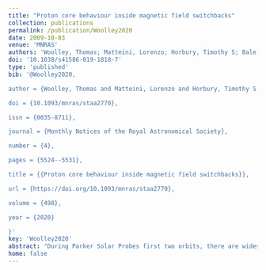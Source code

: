 ```yaml
---
title: "Proton core behaviour inside magnetic field switchbacks"
collection: publications
permalink: /publication/Woolley2020
date: 2009-10-03
venue: 'MNRAS'
authors: 'Woolley, Thomas; Matteini, Lorenzo; Horbury, Timothy S; Bale, Stuart D; Woodham, Lloyd D; <b>Laker, Ronan</b>; Alterman, Benjamin L; Bonnell, John W; Case, Anthony W; Kasper, Justin C; Klein, Kristopher G; Martinovic, Mihailo M; Stevens, Michael'
doi: '10.1038/s41586-019-1818-7'
type: 'published'
bib: '@Woolley2020,

author = {Woolley, Thomas and Matteini, Lorenzo and Horbury, Timothy S and Bale, Stuart D and Woodham, Lloyd D and Laker, Ronan and Alterman, Benjamin L and Bonnell, John W and Case, Anthony W and Kasper, Justin C and Klein, Kristopher G and Martinovic, Mihailo M and Stevens, Michael},

doi = {10.1093/mnras/staa2770},

issn = {0035-8711},

journal = {Monthly Notices of the Royal Astronomical Society},

number = {4},

pages = {5524--5531},

title = {{Proton core behaviour inside magnetic field switchbacks}},

url = {https://doi.org/10.1093/mnras/staa2770},

volume = {498},

year = {2020}

}'
key: 'Woolley2020'
abstract: "During Parker Solar Probes first two orbits, there are widespread observations of rapid magnetic field reversals known as switchbacks. These switchbacks are extensively found in the near-Sun solar wind, appear to occur in patches, and have possible links to various phenomena such as magnetic reconnection near the solar surface. As switchbacks are associated with faster plasma flows, we questioned whether they are hotter than the background plasma and whether the microphysics inside a switchback is different to its surroundings. We have studied the reduced distribution functions from the Solar Probe Cup instrument and considered time periods with markedly large angular deflections to compare parallel temperatures inside and outside switchbacks. We have shown that the reduced distribution functions inside switchbacks are consistent with a rigid velocity space rotation of the background plasma. As such, we conclude that the proton core parallel temperature is very similar inside and outside of switchbacks, implying that a temperature–velocity (T–V) relationship does not hold for the proton core parallel temperature inside magnetic field switchbacks. We further conclude that switchbacks are consistent with Alfvenic pulses travelling along open magnetic field lines. The origin of these pulses, however, remains unknown. We also found that there is no obvious link between radial Poynting flux and kinetic energy enhancements suggesting that the radial Poynting flux is not important for the dynamics of switchbacks."
home: false
---
```


